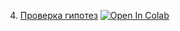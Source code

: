 4. [Проверка гипотез](https://mathmechterver.github.io/stat2023/prac04/prac.html)  [![Open In Colab](https://colab.research.google.com/assets/colab-badge.svg)](https://colab.research.google.com/github/mathmechterver/stat2022/blob/master/prac09/prac.ipynb)

